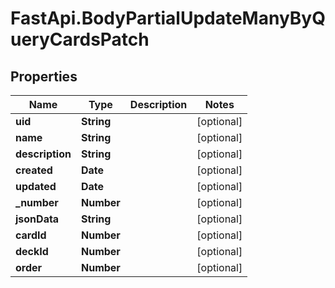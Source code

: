 # FastApi.BodyPartialUpdateManyByQueryCardsPatch

## Properties
Name | Type | Description | Notes
------------ | ------------- | ------------- | -------------
**uid** | **String** |  | [optional] 
**name** | **String** |  | [optional] 
**description** | **String** |  | [optional] 
**created** | **Date** |  | [optional] 
**updated** | **Date** |  | [optional] 
**_number** | **Number** |  | [optional] 
**jsonData** | **String** |  | [optional] 
**cardId** | **Number** |  | [optional] 
**deckId** | **Number** |  | [optional] 
**order** | **Number** |  | [optional] 
